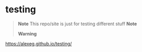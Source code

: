 # testing
 > __Note__  This repo/site is just for testing different stuff
 > __Note__
> 
> __Warning__
 
 https://alexeg.github.io/testing/
